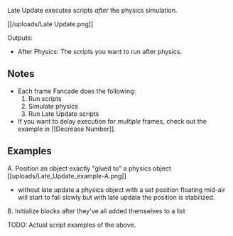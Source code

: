 Late Update executes scripts _after_ the physics simulation.

[[/uploads/Late Update.png]]

Outputs:
- After Physics: The scripts you want to run after physics.

## Notes 

- Each frame Fancade does the following:
    1. Run scripts
    2. Simulate physics
    3. Run Late Update scripts
- If you want to delay execution for _multiple_ frames, check out the example in [[Decrease Number]].

## Examples

A. Position an object exactly "glued to" a physics object
[[uploads/Late_Update_example-A.png]]
- without late update a physics object with a set position floating mid-air will start to fall slowly but with late update the position is stabilized.

B. Initialize blocks after they've all added themselves to a list

TODO: Actual script examples of the above.

